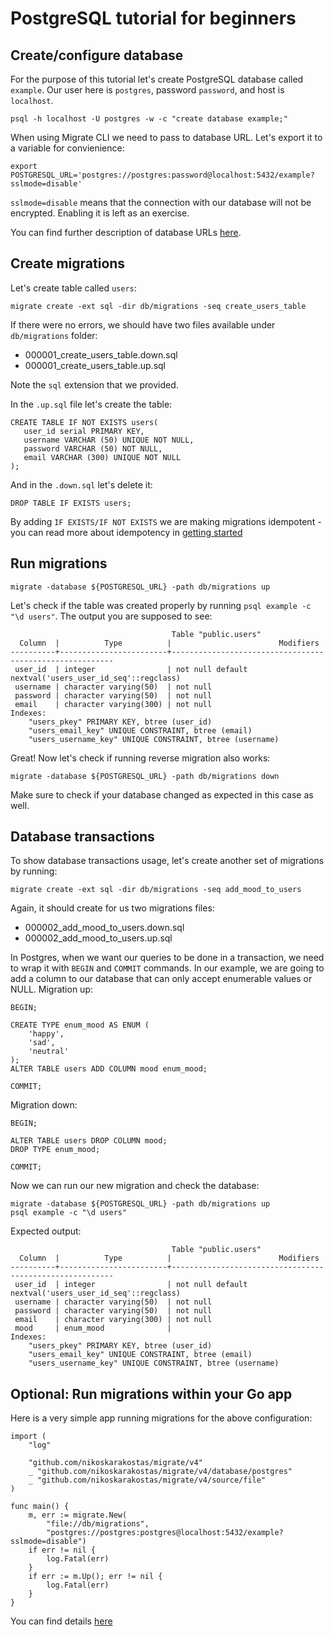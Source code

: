 # PostgreSQL tutorial for beginners

## Create/configure database

For the purpose of this tutorial let's create PostgreSQL database called `example`.
Our user here is `postgres`, password `password`, and host is `localhost`.
```
psql -h localhost -U postgres -w -c "create database example;"
```
When using Migrate CLI we need to pass to database URL. Let's export it to a variable for convienience:
```
export POSTGRESQL_URL='postgres://postgres:password@localhost:5432/example?sslmode=disable'
```
`sslmode=disable` means that the connection with our database will not be encrypted. Enabling it is left as an exercise.

You can find further description of database URLs [here](README.md#database-urls).

## Create migrations
Let's create table called `users`:
```
migrate create -ext sql -dir db/migrations -seq create_users_table
```
If there were no errors, we should have two files available under `db/migrations` folder:
- 000001_create_users_table.down.sql
- 000001_create_users_table.up.sql

Note the `sql` extension that we provided.

In the `.up.sql` file let's create the table:
```
CREATE TABLE IF NOT EXISTS users(
   user_id serial PRIMARY KEY,
   username VARCHAR (50) UNIQUE NOT NULL,
   password VARCHAR (50) NOT NULL,
   email VARCHAR (300) UNIQUE NOT NULL
);
```
And in the `.down.sql` let's delete it:
```
DROP TABLE IF EXISTS users;
```
By adding `IF EXISTS/IF NOT EXISTS` we are making migrations idempotent - you can read more about idempotency in [getting started](../../GETTING_STARTED.md#create-migrations)

## Run migrations
```
migrate -database ${POSTGRESQL_URL} -path db/migrations up
```
Let's check if the table was created properly by running `psql example -c "\d users"`.
The output you are supposed to see:
```
                                    Table "public.users"
  Column  |          Type          |                        Modifiers                        
----------+------------------------+---------------------------------------------------------
 user_id  | integer                | not null default nextval('users_user_id_seq'::regclass)
 username | character varying(50)  | not null
 password | character varying(50)  | not null
 email    | character varying(300) | not null
Indexes:
    "users_pkey" PRIMARY KEY, btree (user_id)
    "users_email_key" UNIQUE CONSTRAINT, btree (email)
    "users_username_key" UNIQUE CONSTRAINT, btree (username)
```
Great! Now let's check if running reverse migration also works:
```
migrate -database ${POSTGRESQL_URL} -path db/migrations down
```
Make sure to check if your database changed as expected in this case as well.

## Database transactions

To show database transactions usage, let's create another set of migrations by running:
```
migrate create -ext sql -dir db/migrations -seq add_mood_to_users
```
Again, it should create for us two migrations files:
- 000002_add_mood_to_users.down.sql
- 000002_add_mood_to_users.up.sql

In Postgres, when we want our queries to be done in a transaction, we need to wrap it with `BEGIN` and `COMMIT` commands.
In our example, we are going to add a column to our database that can only accept enumerable values or NULL.
Migration up:
```
BEGIN;

CREATE TYPE enum_mood AS ENUM (
	'happy',
	'sad',
	'neutral'
);
ALTER TABLE users ADD COLUMN mood enum_mood;

COMMIT;
```
Migration down:
```
BEGIN;

ALTER TABLE users DROP COLUMN mood;
DROP TYPE enum_mood;

COMMIT;
```

Now we can run our new migration and check the database:
```
migrate -database ${POSTGRESQL_URL} -path db/migrations up
psql example -c "\d users"
```
Expected output:
```
                                    Table "public.users"
  Column  |          Type          |                        Modifiers                        
----------+------------------------+---------------------------------------------------------
 user_id  | integer                | not null default nextval('users_user_id_seq'::regclass)
 username | character varying(50)  | not null
 password | character varying(50)  | not null
 email    | character varying(300) | not null
 mood     | enum_mood              | 
Indexes:
    "users_pkey" PRIMARY KEY, btree (user_id)
    "users_email_key" UNIQUE CONSTRAINT, btree (email)
    "users_username_key" UNIQUE CONSTRAINT, btree (username)
```

## Optional: Run migrations within your Go app
Here is a very simple app running migrations for the above configuration:
```
import (
	"log"

	"github.com/nikoskarakostas/migrate/v4"
	_ "github.com/nikoskarakostas/migrate/v4/database/postgres"
	_ "github.com/nikoskarakostas/migrate/v4/source/file"
)

func main() {
	m, err := migrate.New(
		"file://db/migrations",
		"postgres://postgres:postgres@localhost:5432/example?sslmode=disable")
	if err != nil {
		log.Fatal(err)
	}
	if err := m.Up(); err != nil {
		log.Fatal(err)
	}
}
```
You can find details [here](README.md#use-in-your-go-project)

